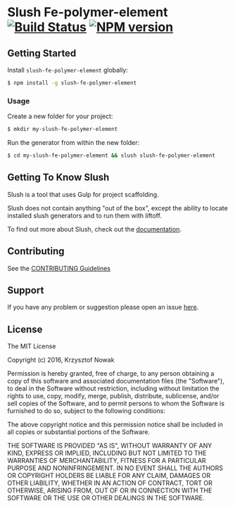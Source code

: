 # Slush Fe-polymer-element [![Build Status](https://secure.travis-ci.org/krzysztofnowak/slush-fe-polymer-element.png?branch=master)](https://travis-ci.org/krzysztofnowak/slush-fe-polymer-element) [![NPM version](https://badge-me.herokuapp.com/api/npm/slush-fe-polymer-element.png)](http://badges.enytc.com/for/npm/slush-fe-polymer-element)

> 


## Getting Started

Install `slush-fe-polymer-element` globally:

```bash
$ npm install -g slush-fe-polymer-element
```

### Usage

Create a new folder for your project:

```bash
$ mkdir my-slush-fe-polymer-element
```

Run the generator from within the new folder:

```bash
$ cd my-slush-fe-polymer-element && slush slush-fe-polymer-element
```

## Getting To Know Slush

Slush is a tool that uses Gulp for project scaffolding.

Slush does not contain anything "out of the box", except the ability to locate installed slush generators and to run them with liftoff.

To find out more about Slush, check out the [documentation](https://github.com/slushjs/slush).

## Contributing

See the [CONTRIBUTING Guidelines](https://github.com/krzysztofnowak/slush-fe-polymer-element/blob/master/CONTRIBUTING.md)

## Support
If you have any problem or suggestion please open an issue [here](https://github.com/krzysztofnowak/slush-fe-polymer-element/issues).

## License 

The MIT License

Copyright (c) 2016, Krzysztof Nowak

Permission is hereby granted, free of charge, to any person
obtaining a copy of this software and associated documentation
files (the "Software"), to deal in the Software without
restriction, including without limitation the rights to use,
copy, modify, merge, publish, distribute, sublicense, and/or sell
copies of the Software, and to permit persons to whom the
Software is furnished to do so, subject to the following
conditions:

The above copyright notice and this permission notice shall be
included in all copies or substantial portions of the Software.

THE SOFTWARE IS PROVIDED "AS IS", WITHOUT WARRANTY OF ANY KIND,
EXPRESS OR IMPLIED, INCLUDING BUT NOT LIMITED TO THE WARRANTIES
OF MERCHANTABILITY, FITNESS FOR A PARTICULAR PURPOSE AND
NONINFRINGEMENT. IN NO EVENT SHALL THE AUTHORS OR COPYRIGHT
HOLDERS BE LIABLE FOR ANY CLAIM, DAMAGES OR OTHER LIABILITY,
WHETHER IN AN ACTION OF CONTRACT, TORT OR OTHERWISE, ARISING
FROM, OUT OF OR IN CONNECTION WITH THE SOFTWARE OR THE USE OR
OTHER DEALINGS IN THE SOFTWARE.

